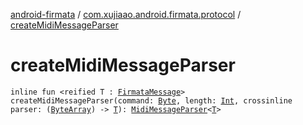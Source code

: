 [android-firmata](../index.md) / [com.xujiaao.android.firmata.protocol](index.md) / [createMidiMessageParser](./create-midi-message-parser.md)

# createMidiMessageParser

`inline fun <reified T : `[`FirmataMessage`](-firmata-message.md)`> createMidiMessageParser(command: `[`Byte`](https://kotlinlang.org/api/latest/jvm/stdlib/kotlin/-byte/index.html)`, length: `[`Int`](https://kotlinlang.org/api/latest/jvm/stdlib/kotlin/-int/index.html)`, crossinline parser: (`[`ByteArray`](https://kotlinlang.org/api/latest/jvm/stdlib/kotlin/-byte-array/index.html)`) -> `[`T`](create-midi-message-parser.md#T)`): `[`MidiMessageParser`](-midi-message-parser/index.md)`<`[`T`](create-midi-message-parser.md#T)`>`